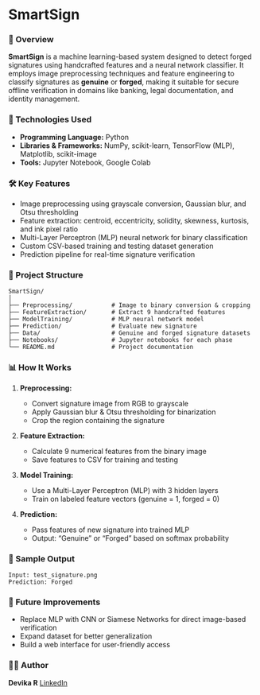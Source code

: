 # SmartSign

### 📌 Overview

**SmartSign** is a machine learning-based system designed to detect forged signatures using handcrafted features and a neural network classifier. It employs image preprocessing techniques and feature engineering to classify signatures as **genuine** or **forged**, making it suitable for secure offline verification in domains like banking, legal documentation, and identity management.


### 🧠 Technologies Used

* **Programming Language:** Python
* **Libraries & Frameworks:** NumPy, scikit-learn, TensorFlow (MLP), Matplotlib, scikit-image
* **Tools:** Jupyter Notebook, Google Colab


### 🛠️ Key Features

* Image preprocessing using grayscale conversion, Gaussian blur, and Otsu thresholding
* Feature extraction: centroid, eccentricity, solidity, skewness, kurtosis, and ink pixel ratio
* Multi-Layer Perceptron (MLP) neural network for binary classification
* Custom CSV-based training and testing dataset generation
* Prediction pipeline for real-time signature verification


### 📁 Project Structure

```
SmartSign/
│
├── Preprocessing/           # Image to binary conversion & cropping
├── FeatureExtraction/       # Extract 9 handcrafted features
├── ModelTraining/           # MLP neural network model
├── Prediction/              # Evaluate new signature
├── Data/                    # Genuine and forged signature datasets
├── Notebooks/               # Jupyter notebooks for each phase
└── README.md                # Project documentation
```


### 📊 How It Works

1. **Preprocessing:**

   * Convert signature image from RGB to grayscale
   * Apply Gaussian blur & Otsu thresholding for binarization
   * Crop the region containing the signature

2. **Feature Extraction:**

   * Calculate 9 numerical features from the binary image
   * Save features to CSV for training and testing

3. **Model Training:**

   * Use a Multi-Layer Perceptron (MLP) with 3 hidden layers
   * Train on labeled feature vectors (genuine = 1, forged = 0)

4. **Prediction:**

   * Pass features of new signature into trained MLP
   * Output: “Genuine” or “Forged” based on softmax probability


### 🧪 Sample Output

```
Input: test_signature.png  
Prediction: Forged  
```


### 🚀 Future Improvements

* Replace MLP with CNN or Siamese Networks for direct image-based verification
* Expand dataset for better generalization
* Build a web interface for user-friendly access


### 🙋‍♀️ Author

**Devika R**
[LinkedIn](https://www.linkedin.com/in/devika-rajangam/)



